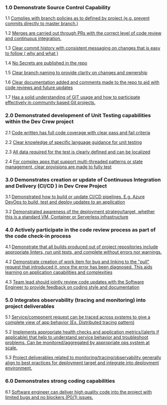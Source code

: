 ### 1.0	 Demonstrate Source Control Capability			
1.1 [Complies with branch policies as to defined by project (e.g. prevent commits directly to master branch.)](1-1.md) 

1.2	[Merges are carried out through PRs with the correct level of code review and continuous integration.](1-2.md)

1.3 [Clear commit history with consistent messaging on changes that is easy to follow ( why and what ) ](1-3.md)

1.4 [No Secrets are published in the repo](1-4.md)

1.5 [Clear branch naming to provide clarity on changes and ownership](1-5.md)

1.6 [Clear documentation added and comments made to the repo to aid with code reviews and future updates](1-6.md)

1.7	 [Has a solid understanding of GIT usage and how to participate effectively in community based Git projects.](1-7.md)


### 2.0	 Demonstrated development of Unit Testing capabilities within the Dev Crew project 
2.1 [Code written has full code coverage with clear pass and fail criteria](2-1.md)

2.2 [Clear knowledge of specific language guidance for unit testing](2-2.md)

2.3 [All data required for the test is clearly defined and can be localized](2-3.md)

2.4 [For complex apps that support multi-threaded patterns or state management, clear provisions are made to fully test](2-4.md)
	
### 3.0	 Demonstrates creation or update of Continuous Integration and Delivery (CI/CD ) in Dev Crew Project 
3.1 [Demonstrated how to build or update CI/CD pipelines.  E.g. Azure DevOps to build, test and deploy updates to an application](3-1.md)

3.2 [Demonstrated awareness of the deployment strategy/target, whether this is a standard VM, Container or Serverless infrastructure](3-2.md)
	
### 4.0	  Actively participate in the code review process as part of the code check-in process 
4.1 [Demonstrate that all builds produced out of project repositories include appropriate linters, run unit tests, and complete without errors nor warnings.](4-1.md)

4.2 [Demonstrate creation of work item for bug and linking to the "pull" request that introduced it, once the error has been diagnosed. This aids learning on application capabilities and complexities](4-2.md)

4.3 [Team lead should jointly review code updates with the Software Engineer to provide feedback on coding style and documentation](4-3.md)


### 5.0	 Integrates observability (tracing and monitoring) into project deliverables 
5.1 [Service/component request can be traced across systems to give a complete view of app behavior (Ex. Distributed tracing pattern)](5-1.md)

5.2 [Implements appropriate health checks and application metrics/(alerts if applicable) that help to understand service behavior and troubleshoot problems.  Can be monitored/aggregated by appropriate ops system at scale.](5-2.md)

 5.3 [Project deliverables related to monitoring/tracing/observability generally align to best practices for deployment target and integrate into deployment environment.](5-3.md)
	
### 6.0	 Demonstrates strong coding capabilities 
6.1 [Software engineer can deliver high quality code into the project with limited bugs and no blockers (P0/1) issues.](6-1.md)